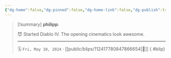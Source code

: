 ```yaml
---
{"dg-home":false,"dg-pinned":false,"dg-home-link":false,"dg-publish":true,"type":"blip","disabled rules":["yaml-title","yaml-title-alias","file-name-heading"],"title":"philipp on mastodon @ 2024-05-10","created-date":"2024-05-10T16:40:04","id":112417780847866660,"updated-date":"2025-05-02T08:50:44","dg-path":"blips/112417780847866654.md","permalink":"/blips/112417780847866654/","dgPassFrontmatter":true}
---
```


> [!summary] **philipp**:
>
> 😈 Started Diablo IV. The opening cinematics look awesome.
> - - -
>
> 🗓️ `Fri, May 10, 2024` · [[public/blips/112417780847866654\|🔗]]
{ #blip}

